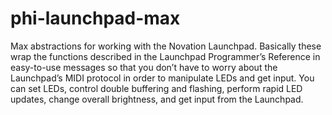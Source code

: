 phi-launchpad-max
=================

Max abstractions for working with the Novation Launchpad. Basically these wrap the functions described in the Launchpad Programmer’s Reference in easy-to-use messages so that you don’t have to worry about the Launchpad’s MIDI protocol in order to manipulate LEDs and get input. You can set LEDs, control double buffering and flashing, perform rapid LED updates, change overall brightness, and get input from the Launchpad.